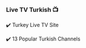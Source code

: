 <h3><b>Live TV Turkish 📺</b></h3>
<p>✔️ Turkey Live TV Site<p>
<p>✔️ 13 Popular Turkish Channels</p>
